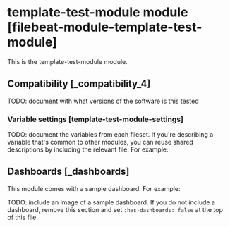 # template-test-module module [filebeat-module-template-test-module]

This is the template-test-module module.

## Compatibility [_compatibility_4]

TODO: document with what versions of the software is this tested

### Variable settings [template-test-module-settings]

TODO: document the variables from each fileset. If you're describing a variable
that's common to other modules, you can reuse shared descriptions by including
the relevant file. For example:

## Dashboards [_dashboards]

This module comes with a sample dashboard. For example:

TODO: include an image of a sample dashboard. If you do not include a dashboard,
remove this section and set `:has-dashboards: false` at the top of this file.
